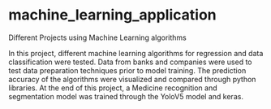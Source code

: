 # machine_learning_application
Different Projects using Machine Learning algorithms

In this project, different machine learning algorithms for regression and data classification were tested. 
Data from banks and companies were used to test data preparation techniques prior to model training. 
The prediction accuracy of the algorithms were visualized and compared through python libraries. 
At the end of this project, a Medicine recognition and segmentation model was trained through the YoloV5 model and keras.
